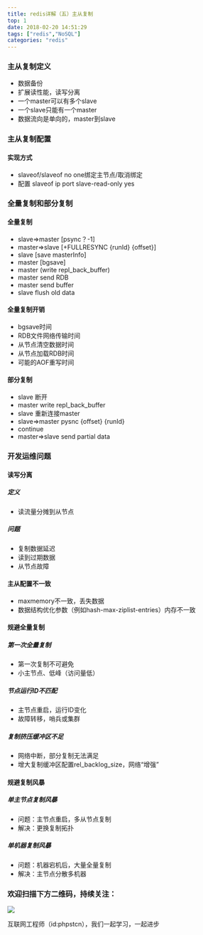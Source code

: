 ```yaml
---
title: redis详解（五）主从复制
top: 1
date: 2018-02-20 14:51:29
tags: ["redis","NoSQL"]
categories: "redis"
---
```


### 主从复制定义
- 数据备份
- 扩展读性能，读写分离
- 一个master可以有多个slave
- 一个slave只能有一个master
- 数据流向是单向的，master到slave

### 主从复制配置
#### 实现方式
- slaveof/slaveof no one绑定主节点/取消绑定
- 配置
  slaveof ip port
  slave-read-only yes

### 全量复制和部分复制
#### 全量复制
- slave=>master [psync？-1]
- master=>slave [+FULLRESYNC {runId} {offset}]
- slave [save masterInfo]
- master [bgsave]
- master (write repl_back_buffer)
- master send RDB
- master send buffer
- slave flush old data

#### 全量复制开销
- bgsave时间
- RDB文件网络传输时间
- 从节点清空数据时间
- 从节点加载RDB时间
- 可能的AOF重写时间

#### 部分复制
- slave 断开
- master write repl_back_buffer
- slave 重新连接master
- slave=>master pysnc {offset} {runId}
- continue
- master=>slave send partial data


### 开发运维问题
#### 读写分离
##### 定义
- 读流量分摊到从节点
##### 问题
- 复制数据延迟
- 读到过期数据
- 从节点故障
#### 主从配置不一致
- maxmemory不一致，丢失数据
- 数据结构优化参数（例如hash-max-ziplist-entries）内存不一致
#### 规避全量复制
##### 第一次全量复制
- 第一次复制不可避免
- 小主节点、低峰（访问量低）
##### 节点运行ID不匹配
- 主节点重启，运行ID变化
- 故障转移，哨兵或集群
##### 复制挤压缓冲区不足
- 网络中断，部分复制无法满足
- 增大复制缓冲区配置rel_backlog_size，网络“增强” 
#### 规避复制风暴
##### 单主节点复制风暴
- 问题：主节点重启，多从节点复制
- 解决：更换复制拓扑
##### 单机器复制风暴
- 问题：机器宕机后，大量全量复制
- 解决：主节点分散多机器
### 欢迎扫描下方二维码，持续关注：
![](https://ww1.sinaimg.cn/large/a616b9a4gy1g4xzv954a4j20760763yo.jpg)

互联网工程师（id:phpstcn），我们一起学习，一起进步